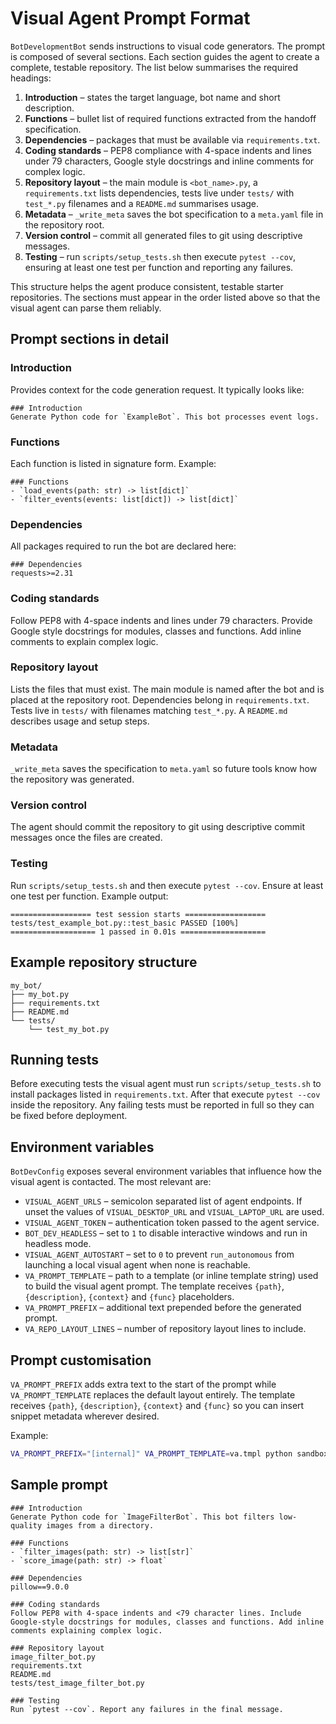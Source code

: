 # Visual Agent Prompt Format

`BotDevelopmentBot` sends instructions to visual code generators. The prompt is
composed of several sections. Each section guides the agent to create a
complete, testable repository. The list below summarises the required headings:

1. **Introduction** – states the target language, bot name and short
   description.
2. **Functions** – bullet list of required functions extracted from the
   handoff specification.
3. **Dependencies** – packages that must be available via
   `requirements.txt`.
4. **Coding standards** – PEP8 compliance with 4-space indents and lines under
   79 characters, Google style docstrings and inline comments for complex logic.
5. **Repository layout** – the main module is `<bot_name>.py`, a
   `requirements.txt` lists dependencies, tests live under `tests/` with
   `test_*.py` filenames and a `README.md` summarises usage.
6. **Metadata** – `_write_meta` saves the bot specification to a `meta.yaml`
   file in the repository root.
7. **Version control** – commit all generated files to git using descriptive
   messages.
8. **Testing** – run `scripts/setup_tests.sh` then execute `pytest --cov`,
   ensuring at least one test per function and reporting any failures.

This structure helps the agent produce consistent, testable starter
repositories. The sections must appear in the order listed above so that the
visual agent can parse them reliably.

## Prompt sections in detail

### Introduction
Provides context for the code generation request. It typically looks like:

```
### Introduction
Generate Python code for `ExampleBot`. This bot processes event logs.
```

### Functions
Each function is listed in signature form. Example:

```
### Functions
- `load_events(path: str) -> list[dict]`
- `filter_events(events: list[dict]) -> list[dict]`
```

### Dependencies
All packages required to run the bot are declared here:

```
### Dependencies
requests>=2.31
```

### Coding standards
Follow PEP8 with 4-space indents and lines under 79 characters. Provide Google
style docstrings for modules, classes and functions. Add inline comments to
explain complex logic.

### Repository layout
Lists the files that must exist. The main module is named after the bot and is
placed at the repository root. Dependencies belong in `requirements.txt`.
Tests live in `tests/` with filenames matching `test_*.py`. A `README.md`
describes usage and setup steps.

### Metadata
`_write_meta` saves the specification to `meta.yaml` so future tools know how
the repository was generated.

### Version control
The agent should commit the repository to git using descriptive commit
messages once the files are created.

### Testing
Run `scripts/setup_tests.sh` and then execute `pytest --cov`. Ensure at least
one test per function. Example output:

```
================== test session starts ==================
tests/test_example_bot.py::test_basic PASSED [100%]
=================== 1 passed in 0.01s ===================
```

## Example repository structure

```
my_bot/
├── my_bot.py
├── requirements.txt
├── README.md
└── tests/
    └── test_my_bot.py
```

## Running tests

Before executing tests the visual agent must run `scripts/setup_tests.sh` to
install packages listed in `requirements.txt`. After that execute
`pytest --cov` inside the repository. Any failing tests must be reported in
full so they can be fixed before deployment.

## Environment variables

`BotDevConfig` exposes several environment variables that influence how the
visual agent is contacted. The most relevant are:

- `VISUAL_AGENT_URLS` – semicolon separated list of agent endpoints. If unset
  the values of `VISUAL_DESKTOP_URL` and `VISUAL_LAPTOP_URL` are used.
- `VISUAL_AGENT_TOKEN` – authentication token passed to the agent service.
- `BOT_DEV_HEADLESS` – set to `1` to disable interactive windows and run in
  headless mode.
- `VISUAL_AGENT_AUTOSTART` – set to `0` to prevent `run_autonomous` from
  launching a local visual agent when none is reachable.
- `VA_PROMPT_TEMPLATE` – path to a template (or inline template string) used to
  build the visual agent prompt. The template receives `{path}`,
  `{description}`, `{context}` and `{func}` placeholders.
- `VA_PROMPT_PREFIX` – additional text prepended before the generated prompt.
- `VA_REPO_LAYOUT_LINES` – number of repository layout lines to include.

## Prompt customisation

`VA_PROMPT_PREFIX` adds extra text to the start of the prompt while
`VA_PROMPT_TEMPLATE` replaces the default layout entirely. The template receives
`{path}`, `{description}`, `{context}` and `{func}` so you can insert snippet
metadata wherever desired.

Example:

```bash
VA_PROMPT_PREFIX="[internal]" VA_PROMPT_TEMPLATE=va.tmpl python sandbox_runner.py full-autonomous-run
```

## Sample prompt

```
### Introduction
Generate Python code for `ImageFilterBot`. This bot filters low-quality images from a directory.

### Functions
- `filter_images(path: str) -> list[str]`
- `score_image(path: str) -> float`

### Dependencies
pillow==9.0.0

### Coding standards
Follow PEP8 with 4-space indents and <79 character lines. Include Google-style docstrings for modules, classes and functions. Add inline comments explaining complex logic.

### Repository layout
image_filter_bot.py
requirements.txt
README.md
tests/test_image_filter_bot.py

### Testing
Run `pytest --cov`. Report any failures in the final message.
```
